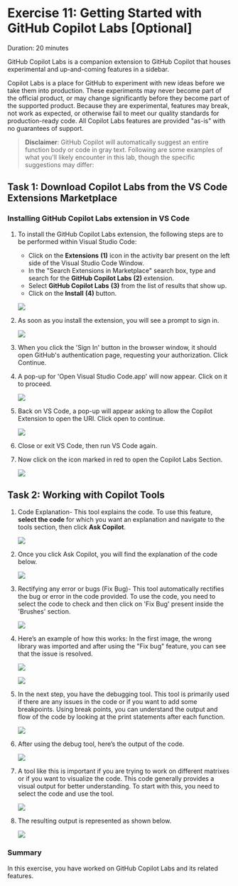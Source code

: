 # Exercise 11: Getting Started with GitHub Copilot Labs [Optional]

Duration: 20 minutes

GitHub Copilot Labs is a companion extension to GitHub Copilot that houses experimental and up-and-coming features in a sidebar.

Copilot Labs is a place for GitHub to experiment with new ideas before we take them into production. These experiments may never become part of the official product, or may change significantly before they become part of the supported product. Because they are experimental, features may break, not work as expected, or otherwise fail to meet our quality standards for production-ready code. All Copilot Labs features are provided "as-is" with no guarantees of support.

>**Disclaimer**: GitHub Copilot will automatically suggest an entire function body or code in gray text. Following are some examples of what you'll likely encounter in this lab, though the specific suggestions may differ:

## Task 1: Download Copilot Labs from the VS Code Extensions Marketplace

### Installing GitHub Copilot Labs extension in VS Code

1. To install the GitHub Copilot Labs extension, the following steps are to be performed within Visual Studio Code:
    - Click on the **Extensions** **(1)** icon in the activity bar present on the left side of the Visual Studio Code Window.
    - In the "Search Extensions in Marketplace" search box, type and search for the **GitHub Copilot Labs** **(2)** extension.
    - Select **GitHub Copilot Labs** **(3)** from the list of results that show up.
    - Click on the **Install** **(4)** button.

   ![](../media/copilot-labs-install.png)

1. As soon as you install the extension, you will see a prompt to sign in.

   ![](../media/ex10-github-signin.png)

1. When you click the 'Sign In' button in the browser window, it should open GitHub's authentication page, requesting your authorization. Click Continue.  

1. A pop-up for 'Open Visual Studio Code.app' will now appear. Click on it to proceed.

   ![](../media/ex10-allow.png)

1. Back on VS Code, a pop-up will appear asking to allow the Copilot Extension to open the URI. Click open to continue.

   ![](../media/ex10-open.png)

1. Close or exit VS Code, then run VS Code again.

1. Now click on the icon marked in red to open the Copilot Labs Section.

   ![](../media/ex10-copilot-labs.png)

## Task 2: Working with Copilot Tools

1. Code Explanation- This tool explains the code. To use this feature, **select the code** for which you want an explanation and navigate to the tools section, then click **Ask Copilot**.

   ![](../media/ex10-ask-copilot.png)

1. Once you click Ask Copilot, you will find the explanation of the code below.

   ![](../media/ex10-code-result.png)

1. Rectifying any error or bugs (Fix Bug)- This tool automatically rectifies the bug or error in the code provided. To use the code, you need to select the code to check and then 
   click on 'Fix Bug' present inside the 'Brushes' section.

   ![](../media/ex10-fixbug.png)

1. Here’s an example of how this works: In the first image, the wrong library was imported and after using the "Fix bug" feature, you can see that the issue is resolved.
   
   ![](../media/ex10-debug1.png)

   ![](../media/ex10-debug2.png)

1. In the next step, you have the debugging tool. This tool is primarily used if there are any issues in the code or if you want to add some breakpoints. Using break points, you can understand the output and flow of the code by looking at the print statements after each function.

   ![](../media/ex10-debug.png)

1. After using the debug tool, here’s the output of the code.

   ![](../media/ex10-debug-output.png)

1. A tool like this is important if you are trying to work on different matrixes or if you want to visualize the code. This code generally provides a visual output for better understanding. To start with this, you need to select the code and use the tool.

   ![](../media/ex10-debug3.png)

1. The resulting output is represented as shown below.

   ![](../media/ex10-debug4.png)

### Summary

In this exercise, you have worked on GitHub Copilot Labs and its related features.
   
